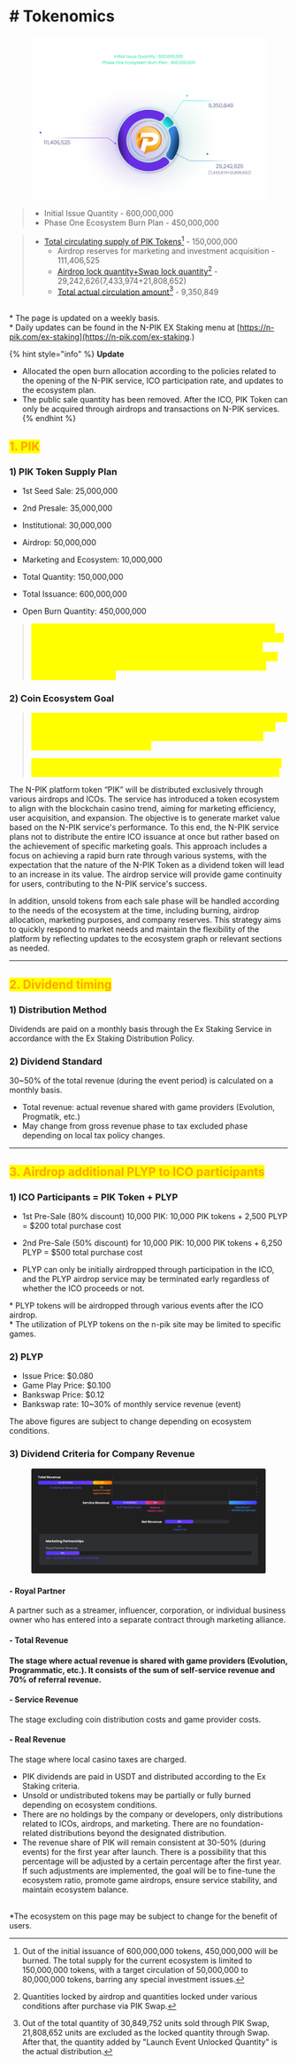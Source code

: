 # # Tokenomics



<figure><img src=".gitbook/assets/240418_Tokenomics.png" alt=""><figcaption></figcaption></figure>

> * Initial Issue Quantity - 600,000,000
> * Phase One Ecosystem Burn Plan - 450,000,000

> * [Total circulating supply of PIK Tokens](#user-content-fn-1)[^1] - 150,000,000
>   * Airdrop reserves for marketing and investment acquisition - 111,406,525
>   * [Airdrop lock quantity+Swap lock quantity](#user-content-fn-2)[^2] - 29,242,626(7,433,974+21,808,652)
>   * [Total actual circulation amount](#user-content-fn-3)[^3] - 9,350,849

\
\* The page is updated on a weekly basis.\
\* Daily updates can be found in the N-PIK EX Staking menu at [https://n-pik.com/ex-staking](https://n-pik.com/ex-staking.)

{% hint style="info" %}
**Update**

* Allocated the open burn allocation according to the policies related to the opening of the N-PIK service, ICO participation rate, and updates to the ecosystem plan.
* The public sale quantity has been removed. After the ICO, PIK Token can only be acquired through airdrops and transactions on N-PIK services.
{% endhint %}



## <mark style="color:orange;">**1. PIK**</mark>

### 1) PIK Token Supply Plan

* 1st Seed Sale: 25,000,000
* 2nd Presale: 35,000,000
* Institutional: 30,000,000
* Airdrop: 50,000,000
*   Marketing and Ecosystem: 10,000,000


* Total Quantity: 150,000,000
* Total Issuance: 600,000,000
* Open Burn Quantity: 450,000,000

> <mark style="color:yellow;">In the N-PIK coin ecosystem, there are no company-held shares or developer coins related to the company whatsoever. This implies that the company has no resources to influence the market, such as arbitrarily leading the coin price or generating additional profits and increasing circulation by selling holdings during coin value rises, leading to a price drop.</mark>

### 2) Coin Ecosystem Goal

> <mark style="color:yellow;">The total supply of this coin is not issued with the aim of achieving full circulation. Instead, it is intended to maintain a minimum circulation regardless of the total supply, with the remainder being burned, depending on market conditions.</mark>
>
> <mark style="color:yellow;">\*Our ecosystem goal: to maintain minimal circulation for service and actively reduce coin circulation through a burning policy for service.</mark>

The N-PIK platform token “PIK” will be distributed exclusively through various airdrops and ICOs. The service has introduced a token ecosystem to align with the blockchain casino trend, aiming for marketing efficiency, user acquisition, and expansion. The objective is to generate market value based on the N-PIK service's performance. To this end, the N-PIK service plans not to distribute the entire ICO issuance at once but rather based on the achievement of specific marketing goals. This approach includes a focus on achieving a rapid burn rate through various systems, with the expectation that the nature of the N-PIK Token as a dividend token will lead to an increase in its value. The airdrop service will provide game continuity for users, contributing to the N-PIK service's success.

In addition, unsold tokens from each sale phase will be handled according to the needs of the ecosystem at the time, including burning, airdrop allocation, marketing purposes, and company reserves. This strategy aims to quickly respond to market needs and maintain the flexibility of the platform by reflecting updates to the ecosystem graph or relevant sections as needed.



***



## <mark style="color:orange;">**2. Dividend timing**</mark>

### **1)** Distribution Method

Dividends are paid on a monthly basis through the Ex Staking Service in accordance with the Ex Staking Distribution Policy.

### **2)** Dividend Standard

30\~50% of the total revenue (during the event period) is calculated on a monthly basis.

* Total revenue: actual revenue shared with game providers (Evolution, Progmatik, etc.)
* May change from gross revenue phase to tax excluded phase depending on local tax policy changes.



***



## <mark style="color:orange;">**3. Airdrop additional PLYP to ICO participants**</mark>

### **1) ICO Participants = PIK Token + PLYP**

* 1st Pre-Sale (80% discount) 10,000 PIK: 10,000 PIK tokens + 2,500 PLYP = $200 total purchase cost
*   2nd Pre-Sale (50% discount) for 10,000 PIK: 10,000 PIK tokens + 6,250 PLYP = $500 total purchase cost


* PLYP can only be initially airdropped through participation in the ICO, and the PLYP airdrop service may be terminated early regardless of whether the ICO proceeds or not.

\* PLYP tokens will be airdropped through various events after the ICO airdrop.\
\* The utilization of PLYP tokens on the n-pik site may be limited to specific games.



### **2) PLYP**

* Issue Price: $0.080
* Game Play Price: $0.100
* Bankswap Price: $0.12
* Bankswap rate: 10\~30% of monthly service revenue (event)

The above figures are subject to change depending on ecosystem conditions.



### **3)** Dividend Criteria for Company Revenue&#x20;

<figure><img src=".gitbook/assets/백서1 (2).png" alt=""><figcaption></figcaption></figure>

#### - Royal Partner

A partner such as a streamer, influencer, corporation, or individual business owner who has entered into a separate contract through marketing alliance.

#### - Total Revenue

#### The stage where actual revenue is shared with game providers (Evolution, Programmatic, etc.). It consists of the sum of self-service revenue and 70% of referral revenue.

#### - Service Revenue

The stage excluding coin distribution costs and game provider costs.

#### - Real Revenue

The stage where local casino taxes are charged.



* PIK dividends are paid in USDT and distributed according to the Ex Staking criteria.&#x20;
* Unsold or undistributed tokens may be partially or fully burned depending on ecosystem conditions.
* There are no holdings by the company or developers, only distributions related to ICOs, airdrops, and marketing. There are no foundation-related distributions beyond the designated distribution.
* The revenue share of PIK will remain consistent at 30-50% (during events) for the first year after launch. There is a possibility that this percentage will be adjusted by a certain percentage after the first year. If such adjustments are implemented, the goal will be to fine-tune the ecosystem ratio, promote game airdrops, ensure service stability, and maintain ecosystem balance.

\
\*The ecosystem on this page may be subject to change for the benefit of users.



[^1]: Out of the initial issuance of 600,000,000 tokens, 450,000,000 will be burned. The total supply for the current ecosystem is limited to 150,000,000 tokens, with a target circulation of 50,000,000 to 80,000,000 tokens, barring any special investment issues.

[^2]: Quantities locked by airdrop and quantities locked under various conditions after purchase via PIK Swap.

[^3]: Out of the total quantity of 30,849,752 units sold through PIK Swap, 21,808,652 units are excluded as the locked quantity through Swap. After that, the quantity added by "Launch Event Unlocked Quantity" is the actual distribution.

